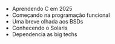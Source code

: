 - Aprendendo C em 2025
- Começando na programação funcional
- Uma breve olhada aos BSDs
- Conhecendo o Solaris
- Dependencia as big techs

